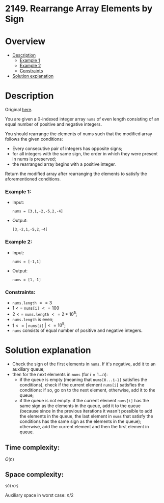 # 2149. Rearrange Array Elements by Sign

# Overview
- [Description](#description)
  - [Example 1](#example-1)
  - [Example 2](#example-2)
  - [Constraints](#constraints)
- [Solution explanation](#solution-explanation)

# Description
Original [here](https://leetcode.com/problems/rearrange-array-elements-by-sign/description/).

You are given a 0-indexed integer array `nums` of even length consisting of an equal number of positive and negative integers.

You should rearrange the elements of nums such that the modified array follows the given conditions:

- Every consecutive pair of integers has opposite signs;
- for all integers with the same sign, the order in which they were present in nums is preserved;
- the rearranged array begins with a positive integer.

Return the modified array after rearranging the elements to satisfy the aforementioned conditions.

### Example 1:
- Input:
  ```
  nums = [3,1,-2,-5,2,-4]
  ```
  
- Output:
  ```
  [3,-2,1,-5,2,-4]
  ```

### Example 2:
- Input:
  ```
  nums = [-1,1]
  ```
  
- Output:
  ```
  nums = [1,-1]
  ```

### Constraints:
- `nums.length` $== 3$
- $1 <=$ `nums[i]` $<= 100$
- $2 <=$ `nums.length` $<= 2 * 10^5$;
- `nums.length` is even;
- $1 <= |$ `nums[i]` $| <= 10^5$;
- `nums` consists of equal number of positive and negative integers.

# Solution explanation
- Check the sign of the first elements in `nums`.  If it's negative, add it to an auxiliary queue;
- then for the next elements in `nums` (for $i=1 \dots n$):
    - if the queue is empty (meaning that `nums[0...i-1]` satisfies the conditions), check if the current element `nums[i]` satisfies the conditions: if so, go on to the next element, otherwise, add it to the queue;
    - if the queue is not empty: if the current element `nums[i]` has the same sign as the elements in the queue, add it to the queue (because since in the previous iterations it wasn't possible to add the elements in the queue, the last element in `nums` that satisfy the conditions has the same sign as the elements in the queue); otherwise, add the current element and then the first element in queue.

## Time complexity:
 $O(n)$
## Space complexity:
    $O(n)$

Auxiliary space in worst case: $n/2$

